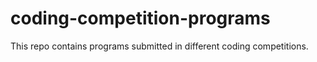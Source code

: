 # coding-competition-programs
This repo contains programs submitted in different coding competitions.

